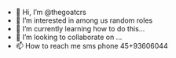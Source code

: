 - 👋 Hi, I’m @thegoatcrs
- 👀 I’m interested in among us random roles
- 🌱 I’m currently learning how to do this...
- 💞️ I’m looking to collaborate on ...
- 📫 How to reach me sms phone 45+93606044

<!---
thegoatcrs/thegoatcrs is a ✨ special ✨ repository because its `README.md` (this file) appears on your GitHub profile.
You can click the Preview link to take a look at your changes.
--->
